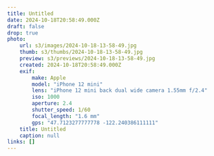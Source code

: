 ```yaml
---
title: Untitled
date: 2024-10-18T20:58:49.000Z
draft: false
drop: true
photo:
    url: s3/images/2024-10-18-13-58-49.jpg
    thumb: s3/thumbs/2024-10-18-13-58-49.jpg
    preview: s3/previews/2024-10-18-13-58-49.jpg
    created: 2024-10-18T20:58:49.000Z
    exif:
        make: Apple
        model: "iPhone 12 mini"
        lens: "iPhone 12 mini back dual wide camera 1.55mm f/2.4"
        iso: 1000
        aperture: 2.4
        shutter_speed: 1/60
        focal_length: "1.6 mm"
        gps: "47.7123277777778 -122.240386111111"
    title: Untitled
    caption: null
links: []
---
```

